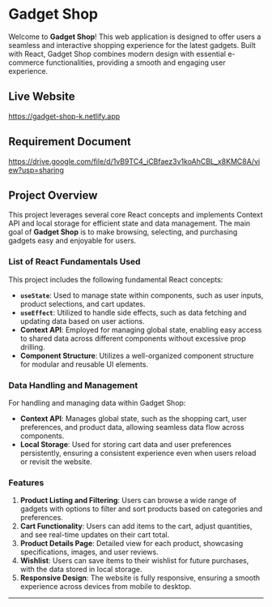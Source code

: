 # Gadget Shop

Welcome to **Gadget Shop**! This web application is designed to offer users a seamless and interactive shopping experience for the latest gadgets. Built with React, Gadget Shop combines modern design with essential e-commerce functionalities, providing a smooth and engaging user experience.

## Live Website

https://gadget-shop-k.netlify.app

## Requirement Document
https://drive.google.com/file/d/1vB9TC4_iCBfaez3v1koAhCBL_x8KMC8A/view?usp=sharing


## Project Overview

This project leverages several core React concepts and implements Context API and local storage for efficient state and data management. The main goal of **Gadget Shop** is to make browsing, selecting, and purchasing gadgets easy and enjoyable for users.

### List of React Fundamentals Used

This project includes the following fundamental React concepts:
- **`useState`**: Used to manage state within components, such as user inputs, product selections, and cart updates.
- **`useEffect`**: Utilized to handle side effects, such as data fetching and updating data based on user actions.
- **Context API**: Employed for managing global state, enabling easy access to shared data across different components without excessive prop drilling.
- **Component Structure**: Utilizes a well-organized component structure for modular and reusable UI elements.

### Data Handling and Management

For handling and managing data within Gadget Shop:
- **Context API**: Manages global state, such as the shopping cart, user preferences, and product data, allowing seamless data flow across components.
- **Local Storage**: Used for storing cart data and user preferences persistently, ensuring a consistent experience even when users reload or revisit the website.

### Features

1. **Product Listing and Filtering**: Users can browse a wide range of gadgets with options to filter and sort products based on categories and preferences.
2. **Cart Functionality**: Users can add items to the cart, adjust quantities, and see real-time updates on their cart total.
3. **Product Details Page**: Detailed view for each product, showcasing specifications, images, and user reviews.
4. **Wishlist**: Users can save items to their wishlist for future purchases, with the data stored in local storage.
5. **Responsive Design**: The website is fully responsive, ensuring a smooth experience across devices from mobile to desktop.

---


